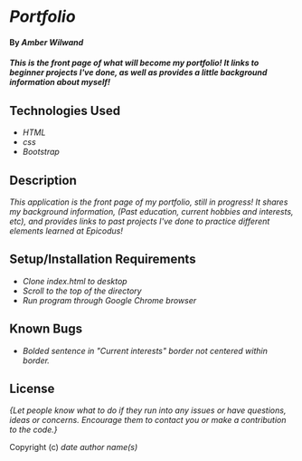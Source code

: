 # _Portfolio_

#### By _**Amber Wilwand**_

#### _This is the front page of what will become my portfolio! It links to beginner projects I've done, as well as provides a little background information about myself!_

## Technologies Used

* _HTML_
* _css_
* _Bootstrap_

## Description

_This application is the front page of my portfolio, still in progress! It shares my background information, (Past education, current hobbies and interests, etc), and provides links to past projects I've done to practice different elements learned at Epicodus!_

## Setup/Installation Requirements

* _Clone index.html to desktop_
* _Scroll to the top of the directory_
* _Run program through Google Chrome browser_

## Known Bugs

* _Bolded sentence in "Current interests" border not centered within border._


## License

_{Let people know what to do if they run into any issues or have questions, ideas or concerns.  Encourage them to contact you or make a contribution to the code.}_

Copyright (c) _date_ _author name(s)_